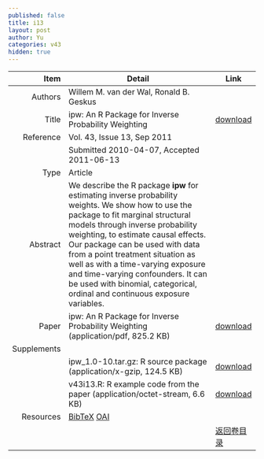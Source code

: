 ```yaml
---
published: false
title: i13
layout: post
author: Yu
categories: v43
hidden: true
---
```


| Item | Detail | Link |
|---:|---|---|
| Authors | Willem M. van der Wal, Ronald B. Geskus| |
| Title |ipw: An R Package for Inverse Probability Weighting | [download](http://www.jstatsoft.org/v43/i13/paper) |
| Reference |Vol. 43, Issue 13, Sep 2011 | |
| | Submitted 2010-04-07, Accepted 2011-06-13| | 
| Type | Article| |
| Abstract | We describe the R package <b>ipw</b> for estimating inverse probability weights. We show how to use the package to fit marginal structural models through inverse probability weighting, to estimate causal effects. Our package can be used with data from a point treatment situation as well as with a time-varying exposure and time-varying confounders. It can be used with binomial, categorical, ordinal and continuous exposure variables.| |
| Paper | ipw: An R Package for Inverse Probability Weighting  (application/pdf, 825.2 KB)| [download](http://www.jstatsoft.org/v43/i13/paper) |
| Supplements | | |
| |ipw_1.0-10.tar.gz: R source package  (application/x-gzip, 124.5 KB)|  [download](http://www.jstatsoft.org/v43/i13/supp/1) |
| |v43i13.R: R example code from the paper  (application/octet-stream, 6.6 KB)|  [download](http://www.jstatsoft.org/v43/i13/supp/2) |
| Resources | [BibTeX](http://www.jstatsoft.org/v43/i13/bibtex) [OAI](http://www.jstatsoft.org/oai?verb=GetRecord&identifier=oai.jstatsoft/v43/i13&prefix=oai_dc)| |
| |  | [返回卷目录]({{site.baseurl}}/volume/v43.html) |